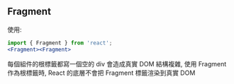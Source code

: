 ## Fragment
使用: 
```jsx
import { Fragment } from 'react';
<Fragment><Fragment>
```
每個組件的根標籤都寫一個空的 div 會造成真實 DOM 結構複雜, 
使用 Fragment 作為根標籤時, React 的底層不會把 Fragment 標籤渲染到真實 DOM